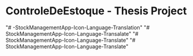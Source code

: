 # ControleDeEstoque - Thesis Project
"# -StockManagementApp-Icon-Language-Translation" 
"# StockManagementApp-Icon-Language-Transalate" 
"# StockManagementApp-Icon-Language-Translate" 
"# StockManagementApp-Icon-Language-Translate" 
